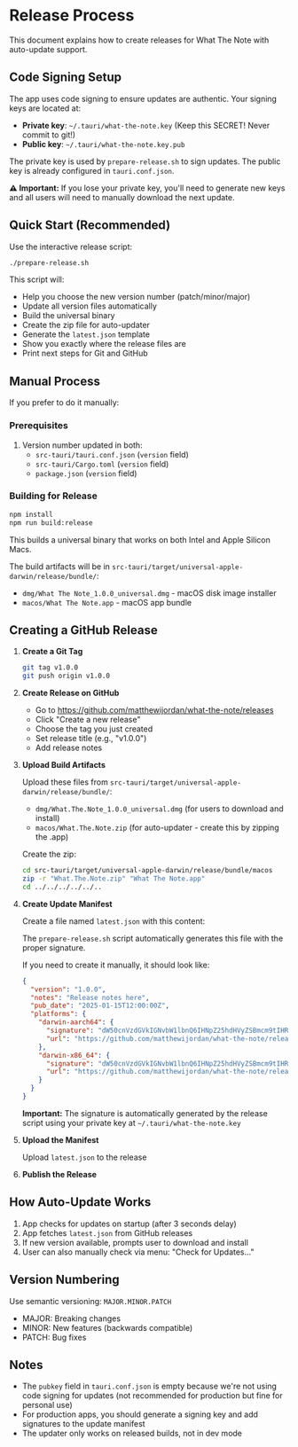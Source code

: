 # Release Process

This document explains how to create releases for What The Note with auto-update support.

## Code Signing Setup

The app uses code signing to ensure updates are authentic. Your signing keys are located at:
- **Private key**: `~/.tauri/what-the-note.key` (Keep this SECRET! Never commit to git!)
- **Public key**: `~/.tauri/what-the-note.key.pub`

The private key is used by `prepare-release.sh` to sign updates. The public key is already configured in `tauri.conf.json`.

**⚠️ Important:** If you lose your private key, you'll need to generate new keys and all users will need to manually download the next update.

## Quick Start (Recommended)

Use the interactive release script:

```bash
./prepare-release.sh
```

This script will:
- Help you choose the new version number (patch/minor/major)
- Update all version files automatically
- Build the universal binary
- Create the zip file for auto-updater
- Generate the `latest.json` template
- Show you exactly where the release files are
- Print next steps for Git and GitHub

## Manual Process

If you prefer to do it manually:

### Prerequisites

1. Version number updated in both:
   - `src-tauri/tauri.conf.json` (`version` field)
   - `src-tauri/Cargo.toml` (`version` field)
   - `package.json` (`version` field)

### Building for Release

```bash
npm install
npm run build:release
```

This builds a universal binary that works on both Intel and Apple Silicon Macs.

The build artifacts will be in `src-tauri/target/universal-apple-darwin/release/bundle/`:
- `dmg/What The Note_1.0.0_universal.dmg` - macOS disk image installer
- `macos/What The Note.app` - macOS app bundle

## Creating a GitHub Release

1. **Create a Git Tag**
   ```bash
   git tag v1.0.0
   git push origin v1.0.0
   ```

2. **Create Release on GitHub**
   - Go to https://github.com/matthewijordan/what-the-note/releases
   - Click "Create a new release"
   - Choose the tag you just created
   - Set release title (e.g., "v1.0.0")
   - Add release notes

3. **Upload Build Artifacts**

   Upload these files from `src-tauri/target/universal-apple-darwin/release/bundle/`:
   - `dmg/What.The.Note_1.0.0_universal.dmg` (for users to download and install)
   - `macos/What.The.Note.zip` (for auto-updater - create this by zipping the .app)

   Create the zip:
   ```bash
   cd src-tauri/target/universal-apple-darwin/release/bundle/macos
   zip -r "What.The.Note.zip" "What The Note.app"
   cd ../../../../../..
   ```

4. **Create Update Manifest**

   Create a file named `latest.json` with this content:

   The `prepare-release.sh` script automatically generates this file with the proper signature.

   If you need to create it manually, it should look like:
   ```json
   {
     "version": "1.0.0",
     "notes": "Release notes here",
     "pub_date": "2025-01-15T12:00:00Z",
     "platforms": {
       "darwin-aarch64": {
         "signature": "dW50cnVzdGVkIGNvbW1lbnQ6IHNpZ25hdHVyZSBmcm9tIHRhdXJpIHNlY3JldCBrZXkK...",
         "url": "https://github.com/matthewijordan/what-the-note/releases/download/v1.0.0/What.The.Note.zip"
       },
       "darwin-x86_64": {
         "signature": "dW50cnVzdGVkIGNvbW1lbnQ6IHNpZ25hdHVyZSBmcm9tIHRhdXJpIHNlY3JldCBrZXkK...",
         "url": "https://github.com/matthewijordan/what-the-note/releases/download/v1.0.0/What.The.Note.zip"
       }
     }
   }
   ```

   **Important:** The signature is automatically generated by the release script using your private key at `~/.tauri/what-the-note.key`

5. **Upload the Manifest**

   Upload `latest.json` to the release

6. **Publish the Release**

## How Auto-Update Works

1. App checks for updates on startup (after 3 seconds delay)
2. App fetches `latest.json` from GitHub releases
3. If new version available, prompts user to download and install
4. User can also manually check via menu: "Check for Updates..."

## Version Numbering

Use semantic versioning: `MAJOR.MINOR.PATCH`
- MAJOR: Breaking changes
- MINOR: New features (backwards compatible)
- PATCH: Bug fixes

## Notes

- The `pubkey` field in `tauri.conf.json` is empty because we're not using code signing for updates (not recommended for production but fine for personal use)
- For production apps, you should generate a signing key and add signatures to the update manifest
- The updater only works on released builds, not in dev mode
